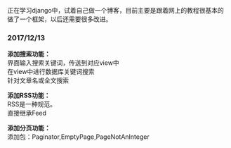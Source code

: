 <p>正在学习django中，试着自己做一个博客，目前主要是跟着网上的教程很基本的做了一个框架，以后还需要很多改进。</p>

<h3>2017/12/13</h3>  

**添加搜索功能：**  
  界面输入搜索关键词，传送到对应view中  
  在view中进行数据库关键词搜索  
  针对文章名或全文搜索  

**添加RSS功能：**  
  RSS是一种规范。  
  直接继承Feed  

**添加分页功能：**  
  添加包：Paginator,EmptyPage,PageNotAnInteger  



